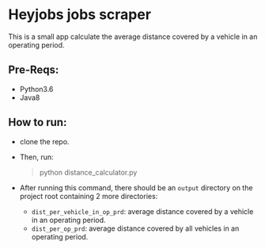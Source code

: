 # Heyjobs jobs scraper

This is a small app calculate the average distance covered by a vehicle in an operating period.

## Pre-Reqs:
 - Python3.6
 - Java8

## How to run:
 - clone the repo.
 - Then, run:
    > python distance_calculator.py
    
 - After running this command, there should be an `output` directory on the project root containing 2 more directories:
    - `dist_per_vehicle_in_op_prd`: average distance covered by a vehicle in an operating period.
    - `dist_per_op_prd`: average distance covered by all vehicles in an operating period.